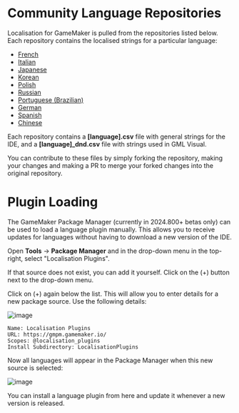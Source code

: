 # Community Language Repositories

Localisation for GameMaker is pulled from the repositories listed below. Each repository contains the localised strings for a particular language:

* [French](https://github.com/YoYoGames/IDE_Localisation_French)
* [Italian](https://github.com/YoYoGames/IDE_Localisation_Italian)
* [Japanese](https://github.com/YoYoGames/IDE_Localisation_Japanese)
* [Korean](https://github.com/YoYoGames/IDE_Localisation_Korean)
* [Polish](https://github.com/YoYoGames/IDE_Localisation_Polish)
* [Russian](https://github.com/YoYoGames/IDE_Localisation_Russian)
* [Portuguese (Brazilian)](https://github.com/YoYoGames/IDE_Localisation_PortugueseBrazilian)
* [German](https://github.com/YoYoGames/IDE_Localisation_German)
* [Spanish](https://github.com/YoYoGames/IDE_Localisation_Spanish)
* [Chinese](https://github.com/YoYoGames/IDE_Localisation_Chinese)

Each repository contains a **[language].csv** file with general strings for the IDE, and a **[language]_dnd.csv** file with strings used in GML Visual.

You can contribute to these files by simply forking the repository, making your changes and making a PR to merge your forked changes into the original repository.

# Plugin Loading

The GameMaker Package Manager (currently in 2024.800+ betas only) can be used to load a language plugin manually. This allows you to receive updates for languages without having to download a new version of the IDE.

Open **Tools** -> **Package Manager** and in the drop-down menu in the top-right, select "Localisation Plugins".

If that source does not exist, you can add it yourself. Click on the (+) button next to the drop-down menu.

Click on (+) again below the list. This will allow you to enter details for a new package source. Use the following details:

![image](https://github.com/user-attachments/assets/be18680d-49b1-4807-b71b-a557bf7a603f)

```
Name: Localisation Plugins
URL: https://gmpm.gamemaker.io/
Scopes: @localisation_plugins
Install Subdirectory: LocalisationPlugins
```

Now all languages will appear in the Package Manager when this new source is selected:

![image](https://github.com/user-attachments/assets/5fa8de50-9bcb-4780-a48e-b9458dec99d2)

You can install a language plugin from here and update it whenever a new version is released.
